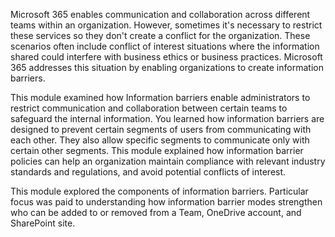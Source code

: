Microsoft 365 enables communication and collaboration across different teams within an organization. However, sometimes it's necessary to restrict these services so they don't create a conflict for the organization. These scenarios often include conflict of interest situations where the information shared could interfere with business ethics or business practices. Microsoft 365 addresses this situation by enabling organizations to create information barriers.

This module examined how Information barriers enable administrators to restrict communication and collaboration between certain teams to safeguard the internal information. You learned how information barriers are designed to prevent certain segments of users from communicating with each other. They also allow specific segments to communicate only with certain other segments. This module explained how information barrier policies can help an organization maintain compliance with relevant industry standards and regulations, and avoid potential conflicts of interest.

This module explored the components of information barriers. Particular focus was paid to understanding how information barrier modes strengthen who can be added to or removed from a Team, OneDrive account, and SharePoint site.
